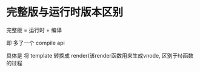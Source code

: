 # 完整版与运行时版本区别

完整版 = 运行时 + 编译

即 多了一个 compile api

具体是 将 template 转换成 render(该render函数用来生成vnode, 区别于h)函数的过程


